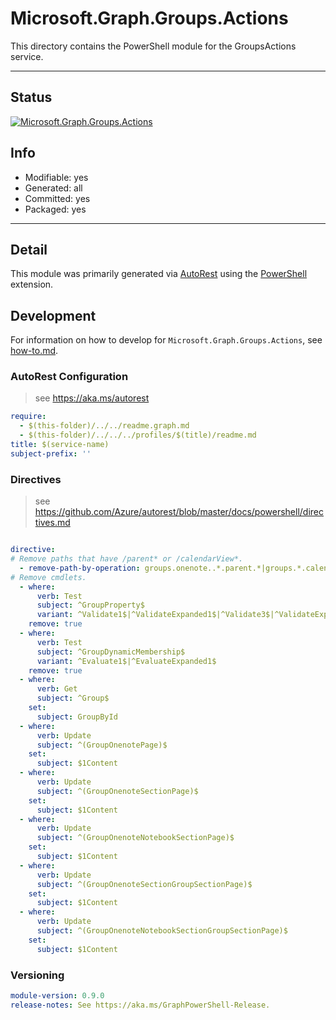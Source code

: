 <!-- region Generated -->
# Microsoft.Graph.Groups.Actions
This directory contains the PowerShell module for the GroupsActions service.

---
## Status
[![Microsoft.Graph.Groups.Actions](https://img.shields.io/powershellgallery/v/Microsoft.Graph.Groups.Actions.svg?style=flat-square&label=Microsoft.Graph.Groups.Actions "Microsoft.Graph.Groups.Actions")](https://www.powershellgallery.com/packages/Microsoft.Graph.Groups.Actions/)

## Info
- Modifiable: yes
- Generated: all
- Committed: yes
- Packaged: yes

---
## Detail
This module was primarily generated via [AutoRest](https://github.com/Azure/autorest) using the [PowerShell](https://github.com/Azure/autorest.powershell) extension.

## Development
For information on how to develop for `Microsoft.Graph.Groups.Actions`, see [how-to.md](how-to.md).
<!-- endregion -->

### AutoRest Configuration

> see https://aka.ms/autorest

``` yaml
require:
  - $(this-folder)/../../readme.graph.md
  - $(this-folder)/../../../profiles/$(title)/readme.md
title: $(service-name)
subject-prefix: ''

```

### Directives

> see https://github.com/Azure/autorest/blob/master/docs/powershell/directives.md

``` yaml

directive:
# Remove paths that have /parent* or /calendarView*.
  - remove-path-by-operation: groups.onenote..*.parent.*|groups.*.calendarView.*|.*.notebooks.section.*|.*.sectionGroups.section.*|.*.sections.pages.*
# Remove cmdlets.
  - where:
      verb: Test
      subject: ^GroupProperty$
      variant: ^Validate1$|^ValidateExpanded1$|^Validate3$|^ValidateExpanded3$
    remove: true
  - where:
      verb: Test
      subject: ^GroupDynamicMembership$
      variant: ^Evaluate1$|^EvaluateExpanded1$
    remove: true
  - where:
      verb: Get
      subject: ^Group$
    set:
      subject: GroupById
  - where:
      verb: Update
      subject: ^(GroupOnenotePage)$
    set:
      subject: $1Content
  - where:
      verb: Update
      subject: ^(GroupOnenoteSectionPage)$
    set:
      subject: $1Content
  - where:
      verb: Update
      subject: ^(GroupOnenoteNotebookSectionPage)$
    set:
      subject: $1Content
  - where:
      verb: Update
      subject: ^(GroupOnenoteSectionGroupSectionPage)$
    set:
      subject: $1Content
  - where:
      verb: Update
      subject: ^(GroupOnenoteNotebookSectionGroupSectionPage)$
    set:
      subject: $1Content
```

### Versioning

``` yaml
module-version: 0.9.0
release-notes: See https://aka.ms/GraphPowerShell-Release.
```
